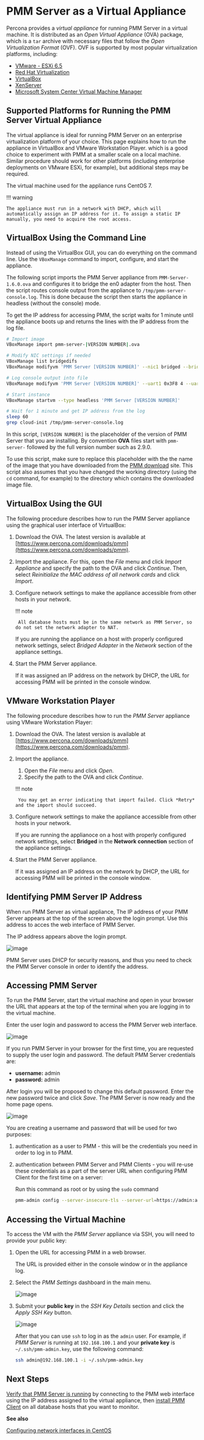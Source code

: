 # PMM Server as a Virtual Appliance

Percona provides a *virtual appliance* for running PMM Server in a virtual machine.  It is distributed as an *Open Virtual Appliance* (OVA) package, which is a `tar` archive with necessary files that follow the *Open Virtualization Format* (OVF).  OVF is supported by most popular virtualization platforms, including:

* [VMware - ESXi 6.5](https://www.vmware.com/products/esxi-and-esx.html)
* [Red Hat Virtualization](https://www.redhat.com/en/technologies/virtualization)
* [VirtualBox](https://www.virtualbox.org/)
* [XenServer](https://www.xenserver.org/)
* [Microsoft System Center Virtual Machine Manager](https://www.microsoft.com/en-us/cloud-platform/system-center)

## Supported Platforms for Running the PMM Server Virtual Appliance

The virtual appliance is ideal for running PMM Server on an enterprise virtualization platform of your choice. This page explains how to run the appliance in VirtualBox and VMware Workstation Player. which is a good choice to experiment with PMM at a smaller scale on a local machine.  Similar procedure should work for other platforms (including enterprise deployments on VMware ESXi, for example), but additional steps may be required.

The virtual machine used for the appliance runs CentOS 7.

!!! warning

    The appliance must run in a network with DHCP, which will automatically assign an IP address for it. To assign a static IP manually, you need to acquire the root access.

## VirtualBox Using the Command Line

Instead of using the VirtualBox GUI, you can do everything on the command line. Use the `VBoxManage` command to import, configure, and start the appliance.

The following script imports the PMM Server appliance from `PMM-Server-1.6.0.ova` and configures it to bridge the en0 adapter from the host.  Then the script routes console output from the appliance to `/tmp/pmm-server-console.log`.  This is done because the script then starts the appliance in headless (without the console) mode.

To get the IP address for accessing PMM, the script waits for 1 minute until the appliance boots up and returns the lines with the IP address from the log file.

```sh
# Import image
VBoxManage import pmm-server-|VERSION NUMBER|.ova

# Modify NIC settings if needed
VBoxManage list bridgedifs
VBoxManage modifyvm 'PMM Server [VERSION NUMBER]' --nic1 bridged --bridgeadapter1 'en0: Wi-Fi (AirPort)'

# Log console output into file
VBoxManage modifyvm 'PMM Server [VERSION NUMBER]' --uart1 0x3F8 4 --uartmode1 file /tmp/pmm-server-console.log

# Start instance
VBoxManage startvm --type headless 'PMM Server [VERSION NUMBER]'

# Wait for 1 minute and get IP address from the log
sleep 60
grep cloud-init /tmp/pmm-server-console.log
```

In this script, `[VERSION NUMBER]` is the placeholder of the version of PMM Server that you are installing. By convention **OVA** files start with `pmm-server-` followed by the full version number such as 2.9.0.

To use this script, make sure to replace this placeholder with the the name of the image that you have downloaded from the [PMM download](https://www.percona.com/downloads/pmm) site. This script also assumes that you have changed the working directory (using the `cd` command, for example) to the directory which contains the downloaded image file.

## VirtualBox Using the GUI

The following procedure describes how to run the PMM Server appliance using the graphical user interface of VirtualBox:

1. Download the OVA. The latest version is available at [https://www.percona.com/downloads/pmm](https://www.percona.com/downloads/pmm).

2. Import the appliance. For this, open the *File* menu and click *Import Appliance* and specify the path to the OVA and click *Continue*. Then, select *Reinitialize the MAC address of all network cards* and click *Import*.

3. Configure network settings to make the appliance accessible from other hosts in your network.

    !!! note

        All database hosts must be in the same network as PMM Server, so do not set the network adapter to NAT.

    If you are running the appliance on a host with properly configured network settings, select *Bridged Adapter* in the *Network* section of the
appliance settings.

4. Start the PMM Server appliance.

    If it was assigned an IP address on the network by DHCP, the URL for accessing PMM will be printed in the console window.

## VMware Workstation Player

The following procedure describes how to run the *PMM Server* appliance using VMware Workstation Player:

1. Download the OVA. The latest version is available at [https://www.percona.com/downloads/pmm](https://www.percona.com/downloads/pmm).

2. Import the appliance.

    1. Open the *File* menu and click *Open*.
    2. Specify the path to the OVA and click *Continue*.

    !!! note

        You may get an error indicating that import failed. Click *Retry* and the import should succeed.

3. Configure network settings to make the appliance accessible from other hosts in your network.

    If you are running the applianoce on a host with properly configured network settings, select **Bridged** in the **Network connection** section of the appliance settings.

4. Start the PMM Server appliance.

    If it was assigned an IP address on the network by DHCP, the URL for accessing PMM will be printed in the console window.

## Identifying PMM Server IP Address

When run PMM Server as virtual appliance, The IP address of your PMM Server appears at the top of the screen above the login prompt. Use this address to acces the web interface of PMM Server.

The IP address appears above the login prompt.

![image](/_images/command-line.login.1.png)

PMM Server uses DHCP for security reasons, and thus you need to check the PMM Server console in order to identify the address.

## Accessing PMM Server

To run the PMM Server, start the virtual machine and open in your browser the URL that appears at the top of the terminal when you are logging in to the virtual machine.

Enter the user login and password to access the PMM Server web interface.

![image](/_images/pmm-login-screen.png)

If you run PMM Server in your browser for the first time, you are requested to supply the user login and password. The default PMM Server credentials are:

* **username:** admin
* **password:** admin

After login you will be proposed to change this default password. Enter the new password twice and click *Save*. The PMM Server is now ready and the home page opens.

![image](/_images/pmm.home-page.png)

You are creating a username and password that will be used for two purposes:

1. authentication as a user to PMM - this will be the credentials you need in order to log in to PMM.

2. authentication between PMM Server and PMM Clients - you will re-use these credentials as a part of the server URL when configuring PMM Client for the first time on a server:

    Run this command as root or by using the `sudo` command

    ```sh
    pmm-admin config --server-insecure-tls --server-url=https://admin:admin@<IP Address>:443
    ```

## Accessing the Virtual Machine

To access the VM with the *PMM Server* appliance via SSH, you will need to provide your public key:

1. Open the URL for accessing PMM in a web browser.

    The URL is provided either in the console window or in the appliance log.

2. Select the *PMM Settings* dashboard in the main menu.

    ![image](/_images/pmm-add-instance.png)

3. Submit your **public key** in the *SSH Key Details* section and click the *Apply SSH Key* button.

    ![image](/_images/pmm.settings_ssh_key.png)

    After that you can use `ssh` to log in as the `admin` user. For example, if *PMM Server* is running at `192.168.100.1` and your **private key** is `~/.ssh/pmm-admin.key`, use the following command:

    ```sh
    ssh admin@192.168.100.1 -i ~/.ssh/pmm-admin.key
    ```

## Next Steps

[Verify that PMM Server is running](../install/server-verify.md) by connecting to the PMM web interface using the IP address assigned to the virtual appliance, then [install PMM Client](../install/clients.md) on all database hosts that you want to monitor.

**See also**

[Configuring network interfaces in CentOS](https://www.serverlab.ca/tutorials/linux/administration-linux/how-to-configure-centos-7-network-settings/)
